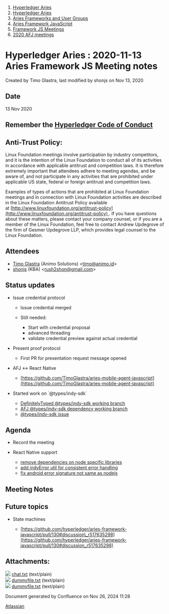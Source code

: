 1. [Hyperledger Aries](index.html)
2. [Hyperledger Aries](Hyperledger-Aries_18481154.html)
3. [Aries Frameworks and User Groups](Aries-Frameworks-and-User-Groups_18481290.html)
4. [Aries Framework JavaScript](Aries-Framework-JavaScript_18482463.html)
5. [Framework JS Meetings](Framework-JS-Meetings_18482467.html)
6. [2020 AFJ meetings](2020-AFJ-meetings_18513105.html)

# Hyperledger Aries : 2020-11-13 Aries Framework JS Meeting notes

Created by Timo Glastra, last modified by shonjs on Nov 13, 2020

## Date

13 Nov 2020

## Remember the [Hyperledger Code of Conduct](https://lf-hyperledger.atlassian.net/wiki/display/HYP/Hyperledger+Code+of+Conduct)

## Anti-Trust Policy:

Linux Foundation meetings involve participation by industry competitors, and it is the intention of the Linux Foundation to conduct all of its activities in accordance with applicable antitrust and competition laws. It is therefore extremely important that attendees adhere to meeting agendas, and be aware of, and not participate in any activities that are prohibited under applicable US state, federal or foreign antitrust and competition laws.

Examples of types of actions that are prohibited at Linux Foundation meetings and in connection with Linux Foundation activities are described in the Linux Foundation Antitrust Policy available at [http://www.linuxfoundation.org/antitrust-policy](http://www.linuxfoundation.org/antitrust-policy) . If you have questions about these matters, please contact your company counsel, or if you are a member of the Linux Foundation, feel free to contact Andrew Updegrove of the firm of Gesmer Updegrove LLP, which provides legal counsel to the Linux Foundation.

## Attendees

- [Timo Glastra](https://lf-hyperledger.atlassian.net/wiki/people/5f64a069a1048d0069073500?ref=confluence) (Animo Solutions) &lt;timo@animo.id&gt;
- [shonjs](https://lf-hyperledger.atlassian.net/wiki/people/557058:b2736d63-185c-457c-88a1-e84b63da434d?ref=confluence) (KBA) &lt;rush2shon@gmail.com&gt;

## Status updates

- Issue credential protocol
  
  - Issue credential merged
  - Still needed:
    
    - Start with credential proposal
    - advanced threading
    - validate credential preview against actual credential
- Present proof protocol
  
  - First PR for presentation request message opened
- AFJ ↔ React Native
  
  - [https://github.com/TimoGlastra/aries-mobile-agent-javascript](https://github.com/TimoGlastra/aries-mobile-agent-javascript)
- Started work on \`@types/indy-sdk\`
  
  - [DefinitelyTyped @types/indy-sdk working branch](https://github.com/TimoGlastra/DefinitelyTyped/tree/%40types/indy-sdk/types/indy-sdk)
  - [AFJ @types/indy-sdk dependency working branch](https://github.com/TimoGlastra/aries-framework-javascript/tree/feature/external-indy-sdk-types)
  - [@types/indy-sdk issue](https://github.com/hyperledger/aries-framework-javascript/issues/38)

## Agenda

- Record the meeting
- React Native support
  
  - [remove dependencies on node specific libraries](https://github.com/hyperledger/aries-framework-javascript/pull/135)
  - [add indyError util for consistent error handling](https://github.com/hyperledger/aries-framework-javascript/pull/134)
  - [fix android error signature not same as nodejs](https://github.com/AbsaOSS/rn-indy-sdk/pull/24)

## Meeting Notes

## Future topics

- State machines
  
  - [https://github.com/hyperledger/aries-framework-javascript/pull/130#discussion\_r517635298](https://github.com/hyperledger/aries-framework-javascript/pull/130#discussion_r517635298)

## Attachments:

![](images/icons/bullet_blue.gif) [chat.txt](attachments/18489520/18514370.txt) (text/plain)  
![](images/icons/bullet_blue.gif) [dummyfile.txt](attachments/18489520/18514372.txt) (text/plain)  
![](images/icons/bullet_blue.gif) [dummyfile.txt](attachments/18489520/18514371.txt) (text/plain)

Document generated by Confluence on Nov 26, 2024 11:28

[Atlassian](http://www.atlassian.com/)
